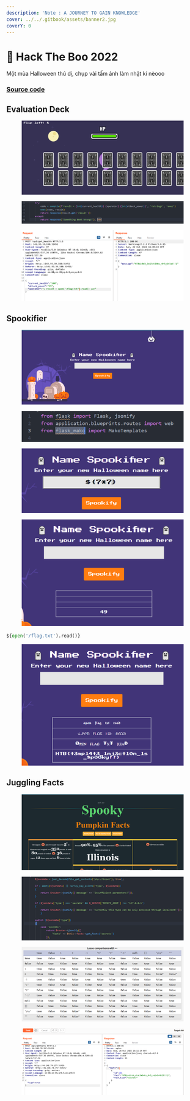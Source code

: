 ```yaml
---
description: 'Note : A JOURNEY TO GAIN KNOWLEDGE'
cover: ../../.gitbook/assets/banner2.jpg
coverY: 0
---
```


# 🎃 Hack The Boo 2022

Một mùa Halloween thú dị, chụp vài tấm ảnh làm nhật kí nèooo

### [Source code](https://drive.google.com/drive/folders/11yyoWl-3WRG0eXSEapZlkZCotxsF-v-e?usp=sharing)

## Evaluation Deck

<figure><img src="../../.gitbook/assets/image (4) (4).png" alt=""><figcaption></figcaption></figure>

<figure><img src="../../.gitbook/assets/image (8).png" alt=""><figcaption></figcaption></figure>

<figure><img src="../../.gitbook/assets/image (23).png" alt=""><figcaption></figcaption></figure>

## Spookifier

<figure><img src="../../.gitbook/assets/image (20).png" alt=""><figcaption></figcaption></figure>

<figure><img src="../../.gitbook/assets/image (6).png" alt=""><figcaption></figcaption></figure>

<figure><img src="../../.gitbook/assets/image (21) (3).png" alt=""><figcaption></figcaption></figure>

<figure><img src="../../.gitbook/assets/image (2) (1).png" alt=""><figcaption></figcaption></figure>

```python
${open('/flag.txt').read()}
```

<figure><img src="../../.gitbook/assets/image (19).png" alt=""><figcaption></figcaption></figure>

## Juggling Facts

<figure><img src="../../.gitbook/assets/image (16).png" alt=""><figcaption></figcaption></figure>

<figure><img src="../../.gitbook/assets/image (9).png" alt=""><figcaption></figcaption></figure>

<figure><img src="../../.gitbook/assets/image (10).png" alt=""><figcaption></figcaption></figure>

<figure><img src="../../.gitbook/assets/image (1) (6).png" alt=""><figcaption></figcaption></figure>
